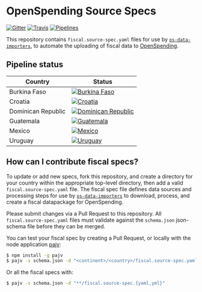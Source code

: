 # OpenSpending Source Specs

[![Gitter](https://img.shields.io/gitter/room/openspending/chat.svg)](https://gitter.im/openspending/chat)
[![Travis](https://img.shields.io/travis/openspending/os-source-specs.svg)](https://travis-ci.org/openspending/os-source-specs)
[![Pipelines](https://pipelines.openspending.org/badge/collection/source-specs/)](https://pipelines.openspending.org/)

This repository contains `fiscal.source-spec.yaml` files for use by [`os-data-importers`](https://github.com/openspending/os-data-importers), to automate the uploading of fiscal data to [OpenSpending](https://openspending.org/).

## Pipeline status

|Country|Status|
|---|---|
|Burkina Faso|[![Burkina Faso](https://pipelines.openspending.org/badge/collection/source-specs/os-source-specs/africa/burkina-faso)](https://pipelines.openspending.org/source-specs/os-source-specs/africa/burkina-faso)|
|Croatia|[![Croatia](https://pipelines.openspending.org/badge/collection/source-specs/os-source-specs/europe/croatia)](https://pipelines.openspending.org/source-specs/os-source-specs/europe/croatia)|
|Dominican Republic|[![Dominican Republic](https://pipelines.openspending.org/badge/collection/source-specs/os-source-specs/america/dominican-republic)](https://pipelines.openspending.org/source-specs/os-source-specs/america/dominican-republic)|
|Guatemala|[![Guatemala](https://pipelines.openspending.org/badge/collection/source-specs/os-source-specs/america/guatemala)](https://pipelines.openspending.org/source-specs/os-source-specs/america/guatemala)|
|Mexico|[![Mexico](https://pipelines.openspending.org/badge/collection/source-specs/os-source-specs/america/mexico)](https://pipelines.openspending.org/source-specs/os-source-specs/america/mexico)|
|Uruguay|[![Uruguay](https://pipelines.openspending.org/badge/collection/source-specs/os-source-specs/america/uruguay)](https://pipelines.openspending.org/source-specs/os-source-specs/america/uruguay)|

## How can I contribute fiscal specs?

To update or add new specs, fork this repository, and create a directory for your country within the appropriate top-level directory, then add a valid `fiscal.source-spec.yaml` file. The fiscal spec file defines data sources and processing steps for use by [`os-data-importers`](https://github.com/openspending/os-data-importers) to download, process, and create a fiscal datapackage for OpenSpending.

Please submit changes via a Pull Request to this repository. All `fiscal.source-spec.yaml` files must validate against the `schema.json` json-schema file before they can be merged.

You can test your fiscal spec by creating a Pull Request, or locally with the node application [pajv](https://github.com/json-schema-everywhere/pajv):

```sh
$ npm install -g pajv
$ pajv -s schema.json -d "<continent>/<country>/fiscal.source-spec.yaml"
```

Or all the fiscal specs with:

```sh
$ pajv -s schema.json -d "**/fiscal.source-spec.{yaml,yml}"
```
